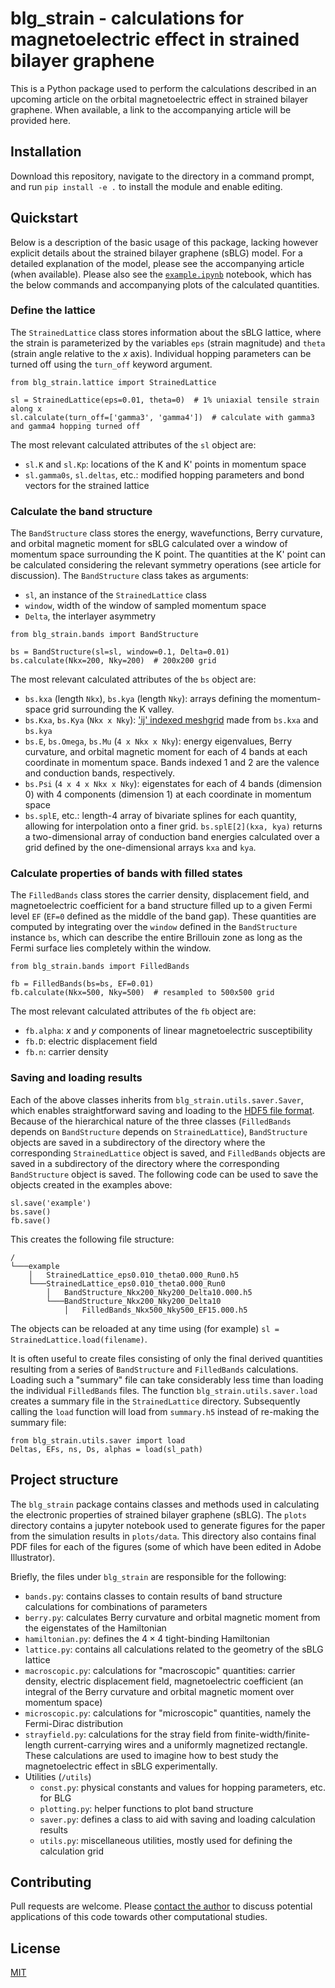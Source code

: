 # blg_strain - calculations for magnetoelectric effect in strained bilayer graphene
This is a Python package used to perform the calculations described in an upcoming article on the orbital magnetoelectric effect in strained bilayer graphene. When available, a link to the accompanying article will be provided here.

## Installation
Download this repository, navigate to the directory in a command prompt, and run
`pip install -e .` to install the module and enable editing.

## Quickstart
Below is a description of the basic usage of this package, lacking however explicit details about the strained bilayer graphene (sBLG) model.
For a detailed explanation of the model, please see the accompanying article (when available).
Please also see the [`example.ipynb`](https://github.com/physinet/blg_strain/blob/master/example.ipynb) notebook, which has the below commands and accompanying plots of the calculated quantities.

### Define the lattice
The `StrainedLattice` class stores information about the sBLG lattice, where the strain is parameterized by the variables `eps` (strain magnitude) and `theta` (strain angle relative to the $x$ axis).
Individual hopping parameters can be turned off using the `turn_off` keyword argument.
```
from blg_strain.lattice import StrainedLattice

sl = StrainedLattice(eps=0.01, theta=0)  # 1% uniaxial tensile strain along x
sl.calculate(turn_off=['gamma3', 'gamma4'])  # calculate with gamma3 and gamma4 hopping turned off
```
The most relevant calculated attributes of the `sl` object are:
- `sl.K` and `sl.Kp`: locations of the K and K' points in momentum space
- `sl.gamma0s`, `sl.deltas`, etc.: modified hopping parameters and bond vectors for the strained lattice

### Calculate the band structure
The `BandStructure` class stores the energy, wavefunctions, Berry curvature, and orbital magnetic moment for sBLG calculated over a window of momentum space surrounding the K point.
The quantities at the K' point can be calculated considering the relevant symmetry operations (see article for discussion).
The `BandStructure` class takes as arguments:
- `sl`, an instance of the `StrainedLattice` class
- `window`, width of the window of sampled momentum space
- `Delta`, the interlayer asymmetry

```
from blg_strain.bands import BandStructure

bs = BandStructure(sl=sl, window=0.1, Delta=0.01)
bs.calculate(Nkx=200, Nky=200)  # 200x200 grid
```
The most relevant calculated attributes of the `bs` object are:
- `bs.kxa` (length `Nkx`), `bs.kya` (length `Nky`): arrays defining the momentum-space grid surrounding the K valley.
- `bs.Kxa`, `bs.Kya` (`Nkx x Nky`): ['ij' indexed meshgrid](https://numpy.org/doc/stable/reference/generated/numpy.meshgrid.html) made from `bs.kxa` and `bs.kya`
- `bs.E`, `bs.Omega`, `bs.Mu` (`4 x Nkx x Nky`): energy eigenvalues, Berry curvature, and orbital magnetic moment for each of 4 bands at each coordinate in momentum space. Bands indexed 1 and 2 are the valence and conduction bands, respectively.
- `bs.Psi` (`4 x 4 x Nkx x Nky`): eigenstates for each of 4 bands (dimension 0) with 4 components (dimension 1) at each coordinate in momentum space
- `bs.splE`, etc.: length-4 array of bivariate splines for each quantity, allowing for interpolation onto a finer grid. `bs.splE[2](kxa, kya)` returns a two-dimensional array of conduction band energies calculated over a grid defined by the one-dimensional arrays `kxa` and `kya`.

### Calculate properties of bands with filled states
The `FilledBands` class stores the carrier density, displacement field, and magnetoelectric coefficient for a band structure filled up to a given Fermi level `EF` (`EF=0` defined as the middle of the band gap).
These quantities are computed by integrating over the `window` defined in the `BandStructure` instance `bs`, which can describe the entire Brillouin zone as long as the Fermi surface lies completely within the window.
```
from blg_strain.bands import FilledBands

fb = FilledBands(bs=bs, EF=0.01)
fb.calculate(Nkx=500, Nky=500)  # resampled to 500x500 grid
```
The most relevant calculated attributes of the `fb` object are:
- `fb.alpha`: $x$ and $y$ components of linear magnetoelectric susceptibility
- `fb.D`: electric displacement field
- `fb.n`: carrier density

### Saving and loading results
Each of the above classes inherits from `blg_strain.utils.saver.Saver`, which enables straightforward saving and loading to the [HDF5 file format](https://www.h5py.org/).
Because of the hierarchical nature of the three classes (`FilledBands` depends on `BandStructure` depends on `StrainedLattice`), `BandStructure` objects are saved in a subdirectory of the directory where the corresponding `StrainedLattice` object is saved, and `FilledBands` objects are saved in a subdirectory of the directory where the corresponding `BandStructure` object is saved.
The following code can be used to save the objects created in the examples above:
```
sl.save('example')
bs.save()
fb.save()
```
This creates the following file structure:
```
/
└───example
    │   StrainedLattice_eps0.010_theta0.000_Run0.h5   
    └───StrainedLattice_eps0.010_theta0.000_Run0
        │   BandStructure_Nkx200_Nky200_Delta10.000.h5
        └───BandStructure_Nkx200_Nky200_Delta10
            │   FilledBands_Nkx500_Nky500_EF15.000.h5
```
The objects can be reloaded at any time using (for example) `sl = StrainedLattice.load(filename)`.

It is often useful to create files consisting of only the final derived quantities resulting from a series of `BandStructure` and `FilledBands` calculations.
Loading such a "summary" file can take considerably less time than loading the individual `FilledBands` files.
The function `blg_strain.utils.saver.load` creates a summary file in the `StrainedLattice` directory.
Subsequently calling the `load` function will load from `summary.h5` instead of re-making the summary file:
```
from blg_strain.utils.saver import load
Deltas, EFs, ns, Ds, alphas = load(sl_path)
```

## Project structure
The `blg_strain` package contains classes and methods used in calculating the electronic properties of strained bilayer graphene (sBLG).
The `plots` directory contains a jupyter notebook used to generate figures for the paper from the simulation results in `plots/data`.
This directory also contains final PDF files for each of the figures (some of which have been edited in Adobe Illustrator).

Briefly, the files under `blg_strain` are responsible for the following:
- `bands.py`: contains classes to contain results of band structure calculations for combinations of parameters
- `berry.py`: calculates Berry curvature and orbital magnetic moment from the eigenstates of the Hamiltonian
- `hamiltonian.py`: defines the $4\times4$ tight-binding Hamiltonian
- `lattice.py`: contains all calculations related to the geometry of the sBLG lattice
- `macroscopic.py`: calculations for "macroscopic" quantities: carrier density, electric displacement field, magnetoelectric coefficient (an integral of the Berry curvature and orbital magnetic moment over momentum space)
- `microscopic.py`: calculations for "microscopic" quantities, namely the Fermi-Dirac distribution
- `strayfield.py`: calculations for the stray field from finite-width/finite-length current-carrying wires and a uniformly magnetized rectangle. These calculations are used to imagine how to best study the magnetoelectric effect in sBLG experimentally.
- Utilities (`/utils`)
  - `const.py`: physical constants and values for hopping parameters, etc. for BLG
  - `plotting.py`: helper functions to plot band structure
  - `saver.py`: defines a class to aid with saving and loading calculation results
  - `utils.py`: miscellaneous utilities, mostly used for defining the calculation grid


## Contributing
Pull requests are welcome. Please [contact the author](mailto:physinet@gmail.com) to discuss potential applications of this code towards other computational studies.

## License
[MIT](https://choosealicense.com/licenses/mit/)

